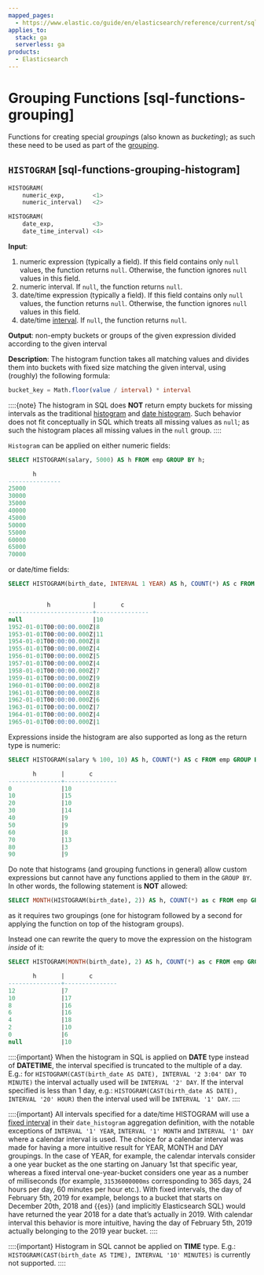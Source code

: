 ```yaml
---
mapped_pages:
  - https://www.elastic.co/guide/en/elasticsearch/reference/current/sql-functions-grouping.html
applies_to:
  stack: ga
  serverless: ga
products:
  - Elasticsearch
---
```


# Grouping Functions [sql-functions-grouping]

Functions for creating special *grouping*s (also known as *bucketing*); as such these need to be used as part of the [grouping](sql-syntax-select.md#sql-syntax-group-by).

## `HISTOGRAM` [sql-functions-grouping-histogram]

```sql
HISTOGRAM(
    numeric_exp,        <1>
    numeric_interval)   <2>

HISTOGRAM(
    date_exp,           <3>
    date_time_interval) <4>
```

**Input**:

1. numeric expression (typically a field). If this field contains only `null` values, the function returns `null`. Otherwise, the function ignores `null` values in this field.
2. numeric interval. If `null`, the function returns `null`.
3. date/time expression (typically a field). If this field contains only `null` values, the function returns `null`. Otherwise, the function ignores `null` values in this field.
4. date/time [interval](sql-functions-datetime.md#sql-functions-datetime-interval). If `null`, the function returns `null`.


**Output**: non-empty buckets or groups of the given expression divided according to the given interval

**Description**: The histogram function takes all matching values and divides them into buckets with fixed size matching the given interval, using (roughly) the following formula:

```sql
bucket_key = Math.floor(value / interval) * interval
```

::::{note}
The histogram in SQL does **NOT** return empty buckets for missing intervals as the traditional [histogram](elasticsearch://reference/aggregations/search-aggregations-bucket-histogram-aggregation.md) and  [date histogram](elasticsearch://reference/aggregations/search-aggregations-bucket-datehistogram-aggregation.md). Such behavior does not fit conceptually in SQL which treats all missing values as `null`; as such the histogram places all missing values in the `null` group.
::::


`Histogram` can be applied on either numeric fields:

```sql
SELECT HISTOGRAM(salary, 5000) AS h FROM emp GROUP BY h;

       h
---------------
25000
30000
35000
40000
45000
50000
55000
60000
65000
70000
```

or date/time fields:

```sql
SELECT HISTOGRAM(birth_date, INTERVAL 1 YEAR) AS h, COUNT(*) AS c FROM emp GROUP BY h;


           h            |       c
------------------------+---------------
null                    |10
1952-01-01T00:00:00.000Z|8
1953-01-01T00:00:00.000Z|11
1954-01-01T00:00:00.000Z|8
1955-01-01T00:00:00.000Z|4
1956-01-01T00:00:00.000Z|5
1957-01-01T00:00:00.000Z|4
1958-01-01T00:00:00.000Z|7
1959-01-01T00:00:00.000Z|9
1960-01-01T00:00:00.000Z|8
1961-01-01T00:00:00.000Z|8
1962-01-01T00:00:00.000Z|6
1963-01-01T00:00:00.000Z|7
1964-01-01T00:00:00.000Z|4
1965-01-01T00:00:00.000Z|1
```

Expressions inside the histogram are also supported as long as the return type is numeric:

```sql
SELECT HISTOGRAM(salary % 100, 10) AS h, COUNT(*) AS c FROM emp GROUP BY h;

       h       |       c
---------------+---------------
0              |10
10             |15
20             |10
30             |14
40             |9
50             |9
60             |8
70             |13
80             |3
90             |9
```

Do note that histograms (and grouping functions in general) allow custom expressions but cannot have any functions applied to them in the `GROUP BY`. In other words, the following statement is **NOT** allowed:

```sql
SELECT MONTH(HISTOGRAM(birth_date), 2)) AS h, COUNT(*) as c FROM emp GROUP BY h ORDER BY h DESC;
```

as it requires two groupings (one for histogram followed by a second for applying the function on top of the histogram groups).

Instead one can rewrite the query to move the expression on the histogram *inside* of it:

```sql
SELECT HISTOGRAM(MONTH(birth_date), 2) AS h, COUNT(*) as c FROM emp GROUP BY h ORDER BY h DESC;

       h       |       c
---------------+---------------
12             |7
10             |17
8              |16
6              |16
4              |18
2              |10
0              |6
null           |10
```

::::{important}
When the histogram in SQL is applied on **DATE** type instead of **DATETIME**, the interval specified is truncated to the multiple of a day. E.g.: for `HISTOGRAM(CAST(birth_date AS DATE), INTERVAL '2 3:04' DAY TO MINUTE)` the interval actually used will be `INTERVAL '2' DAY`. If the interval specified is less than 1 day, e.g.: `HISTOGRAM(CAST(birth_date AS DATE), INTERVAL '20' HOUR)` then the interval used will be `INTERVAL '1' DAY`.
::::


::::{important}
All intervals specified for a date/time HISTOGRAM will use a [fixed interval](elasticsearch://reference/aggregations/search-aggregations-bucket-datehistogram-aggregation.md) in their `date_histogram` aggregation definition, with the notable exceptions of `INTERVAL '1' YEAR`, `INTERVAL '1' MONTH` and `INTERVAL '1' DAY`  where a calendar interval is used. The choice for a calendar interval was made for having a more intuitive result for YEAR, MONTH and DAY groupings. In the case of YEAR, for example, the calendar intervals consider a one year bucket as the one starting on January 1st that specific year, whereas a fixed interval one-year-bucket considers one year as a number of milliseconds (for example, `31536000000ms` corresponding to 365 days, 24 hours per day, 60 minutes per hour etc.). With fixed intervals, the day of February 5th, 2019 for example, belongs to a bucket that starts on December 20th, 2018 and {{es}} (and implicitly Elasticsearch SQL) would have returned the year 2018 for a date that’s actually in 2019. With calendar interval this behavior is more intuitive, having the day of February 5th, 2019 actually belonging to the 2019 year bucket.
::::


::::{important}
Histogram in SQL cannot be applied on **TIME** type. E.g.: `HISTOGRAM(CAST(birth_date AS TIME), INTERVAL '10' MINUTES)` is currently not supported.
::::
